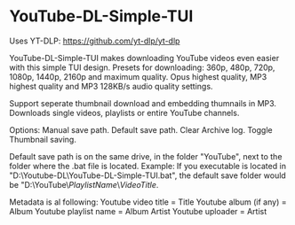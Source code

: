 # YouTube-DL-Simple-TUI
Uses YT-DLP: https://github.com/yt-dlp/yt-dlp

YouTube-DL-Simple-TUI makes downloading YouTube videos even easier with this simple TUI design.
Presets for downloading:
360p, 480p, 720p, 1080p, 1440p, 2160p and maximum quality.
Opus highest quality, MP3 highest quality and MP3 128KB/s audio quality settings.

Support seperate thumbnail download and embedding thumnails in MP3.
Downloads single videos, playlists or entire YouTube channels.

Options:
Manual save path.
Default save path.
Clear Archive log.
Toggle Thumbnail saving.

Default save path is on the same drive, in the folder "YouTube", next to the folder where the .bat file is located.
Example:
If you executable is located in "D:\Youtube-DL\YouTube-DL-Simple-TUI.bat",
the default save folder would be "D:\YouTube\\*PlaylistName*\\*VideoTitle*.

Metadata is al following:
Youtube video title = Title
Youtube album (if any) = Album
Youtube playlist name = Album Artist 
Youtube uploader = Artist
